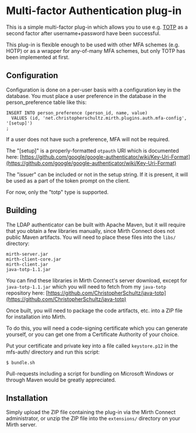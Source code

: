 # Multi-factor Authentication plug-in

This is a simple multi-factor plug-in which allows you to use e.g.
[TOTP](https://en.wikipedia.org/wiki/Time-based_One-time_Password_algorithm)
as a second factor after username+password have been successful.

This plug-in is flexible enough to be used with other MFA schemes
(e.g. HOTP) or as a wrapper for any-of-many MFA schemes, but only
TOTP has been implemented at first.

## Configuration

Configuration is done on a per-user basis with a configuration key in the
database. You must place a user preference in the database in the
person_preference table like this:

    INSERT INTO person_preference (person_id, name, value)
      VALUES (id, 'net.christopherschultz.mirth.plugins.auth.mfa-config', '[setup]')
    ;

If a user does not have such a preference, MFA will not be required.

The "[setup]" is a properly-formatted `otpauth` URI which is documented
here:
[https://github.com/google/google-authenticator/wiki/Key-Uri-Format](https://github.com/google/google-authenticator/wiki/Key-Uri-Format)

The "issuer" can be included or not in the setup string. If it is present,
it will be used as a part of the token prompt on the client.

For now, only the "totp" type is supported.

## Building

The LDAP authenticator can be built with Apache Maven, but it will require that
you obtain a few libraries manually, since Mirth Connect does not public Maven
artifacts. You will need to place these files into the `libs/` directory:

    mirth-server.jar
    mirth-client-core.jar
    mirth-client.jar
    java-totp-1.1.jar

You can find these libraries in Mirth Connect's server download, except
for `java-totp-1.1.jar` which you will need to fetch from my `java-totp`
repository here:
[https://github.com/ChristopherSchultz/java-totp](https://github.com/ChristopherSchultz/java-totp)

Once built, you will need to package the code artifacts, etc. into a ZIP file for installation into Mirth.

To do this, you will need a code-signing certificate which you can generate yourself, or you can get one from a Certificate Authority of your choice.

Put your certificate and private key into a file called `keystore.p12` in the mfs-auth/ directory and run this script:

    $ bundle.sh

Pull-requests including a script for bundling on Microsoft Windows or through Maven would be greatly appreciated.

## Installation

Simply upload the ZIP file containing the plug-in via the Mirth Connect
administrator, or unzip the ZIP file into the `extensions/` directory on
your Mirth server.
